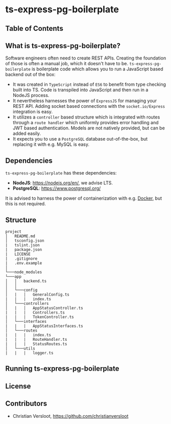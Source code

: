 # ts-express-pg-boilerplate

## Table of Contents
## What is ts-express-pg-boilerplate?
Software engineers often need to create REST APIs. Creating the foundation of those is often a manual job, which it doesn't have to be. `ts-express-pg-boilerplate` is boilerplate code which allows you to run a JavaScript based backend out of the box:

* It was created in `TypeScript` instead of `ES6` to benefit from type checking built into TS. Code is transpiled into JavaScript and then run in a NodeJS process.
* It nevertheless harnesses the power of `ExpressJS` for managing your REST API. Adding socket based connections with the `socket.io/Express` integration is easy.
* It utilizes a `controller` based structure which is integrated with routes through a `route handler` which uniformly provides error handling and JWT based authentication. Models are not natively provided, but can be added easily.
* It expects you to use a `PostgreSQL` database out-of-the-box, but replacing it with e.g. MySQL is easy.

## Dependencies
`ts-express-pg-boilerplate` has these dependencies:

* **NodeJS**: https://nodejs.org/en/, we advise LTS.
* **PostgreSQL**: https://www.postgresql.org/

It is advised to harness the power of containerization with e.g. [Docker](https://www.docker.com/), but this is not required.

## Structure
```
project
│   README.md
│   tsconfig.json
|   tslint.json
|   package.json
|   LICENSE
|   .gitignore
|   .env.example    
│
└───node_modules
└───app
│   │   backend.ts
│   │
│   └───config
│   |   │   GeneralConfig.ts
|   |   |   index.ts
│   └───controllers
│   |   │   AppStatusController.ts
|   |   |   Controllers.ts
|   |   |   TokenController.ts
│   └───interfaces
|   |   |   AppStatusInterfaces.ts
│   └───routes
|   |   |   index.ts
|   |   |   RouteHandler.ts
|   |   |   StatusRoutes.ts
│   └───utils
|   |   |   logger.ts
```
## Running ts-express-pg-boilerplate
## License
## Contributors
* Christian Versloot, https://github.com/christianversloot